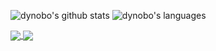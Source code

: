 ![dynobo's github stats](https://github-readme-stats.vercel.app/api?username=dynobo&show_icons=true)
![dynobo's languages](https://github-readme-stats.vercel.app/api/top-langs/?username=dynobo&hide=Jupyter%20Notebook)

<a href="https://github.com/anuraghazra/github-readme-stats">
  <img align="center" src="https://github-readme-stats.vercel.app/api?username=dynobo&show_icons=true" />
</a>
<a href="https://github.com/anuraghazra/convoychat">
  <img align="center" src="
https://github-readme-stats.vercel.app/api/top-langs/?username=dynobo&hide=Jupyter%20Notebook" />
</a>
